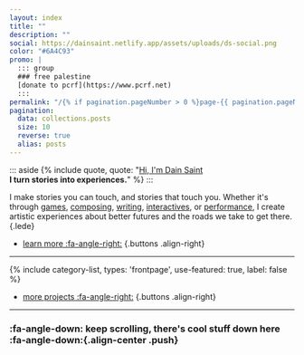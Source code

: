 ```yaml
---
layout: index
title: ""
description: ""
social: https://dainsaint.netlify.app/assets/uploads/ds-social.png
color: "#6A4C93"
promo: |
  ::: group
  ### free palestine
  [donate to pcrf](https://www.pcrf.net)
  :::
permalink: "/{% if pagination.pageNumber > 0 %}page-{{ pagination.pageNumber }}/{% endif %}index.html"
pagination:
  data: collections.posts
  size: 10
  reverse: true
  alias: posts
---
```


::: aside
{% include quote, quote: "[Hi, I'm Dain Saint](/about)<br>**I turn stories into experiences.**" %}
:::

I make stories you can touch, and stories that touch you. Whether&nbsp;it's through [games](/games), [composing](/composing), [writing](/writing), [interactives](/interactives), or [performance](/performance), I create artistic experiences about better futures and the roads we take to get there.
{.lede}

* [learn more :fa-angle-right:](/about)
{.buttons .align-right}

***

{% include category-list, types: 'frontpage', use-featured: true, label: false %}
* [more projects :fa-angle-right:](/projects)
{.buttons .align-right}

***

### :fa-angle-down: keep scrolling, there's cool stuff down here :fa-angle-down:{.align-center .push}

<style type="text/css">
  .push {
    position: relative;
    top: 5rem;
    translate: 0% -50%;
  }
</style>